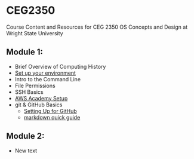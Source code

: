 # CEG2350
Course Content and Resources for CEG 2350 OS Concepts and Design at Wright State University

## Module 1:
- Brief Overview of Computing History
- [Set up your environment](EnvironmentSetup.md)
- Intro to the Command Line
- File Permissions
- SSH Basics
- [AWS Academy Setup](AWSAcademySetup.md)
- git & GitHub Basics
  - [Setting Up for GitHub](GitHubSetup.md)
  - [markdown quick guide](markdown-demo.md) 

## Module 2:

- New text
